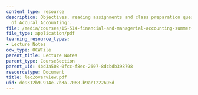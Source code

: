 ```yaml
---
content_type: resource
description: Objectives, reading assignments and class preparation questions on 'Principles
  of Accural Accounting'.
file: /media/courses/15-514-financial-and-managerial-accounting-summer-2003/de9312b9914e7b3a7068b9ac1222695d_lec2overview.pdf
file_type: application/pdf
learning_resource_types:
- Lecture Notes
ocw_type: OCWFile
parent_title: Lecture Notes
parent_type: CourseSection
parent_uid: 4bd3a508-0fcc-f8ec-2607-8dcbdb398798
resourcetype: Document
title: lec2overview.pdf
uid: de9312b9-914e-7b3a-7068-b9ac1222695d
---
```


